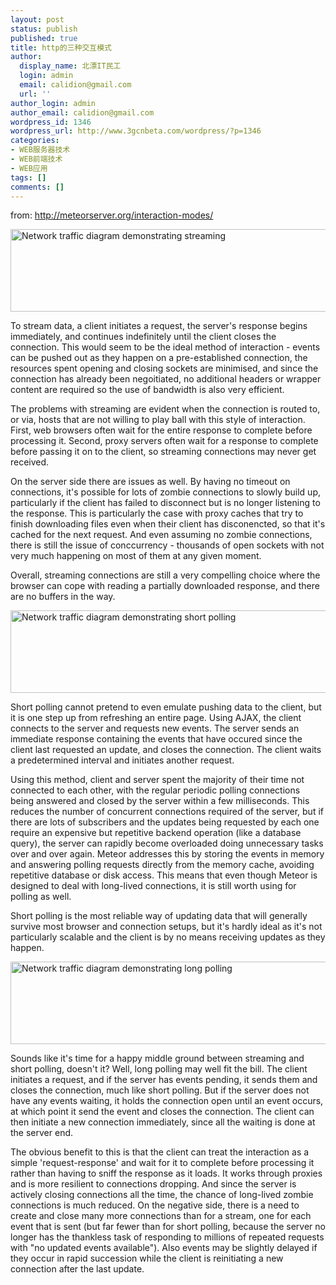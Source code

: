 ```yaml
---
layout: post
status: publish
published: true
title: http的三种交互模式
author:
  display_name: 北漂IT民工
  login: admin
  email: calidion@gmail.com
  url: ''
author_login: admin
author_email: calidion@gmail.com
wordpress_id: 1346
wordpress_url: http://www.3gcnbeta.com/wordpress/?p=1346
categories:
- WEB服务器技术
- WEB前端技术
- WEB应用
tags: []
comments: []
---
```

<p>from: <a href="http://meteorserver.org/interaction-modes/">http://meteorserver.org/interaction-modes/</a></p>
<p><img src="http://meteorserver.org/interaction-modes/stream.png" alt="Network traffic diagram demonstrating streaming" width="528" height="132" /></p>
<p>To stream data, a client initiates a request, the server's response begins immediately, and continues indefinitely until the client closes the connection. This would seem to be the ideal method of interaction - events can be pushed out as they happen on a pre-established connection, the resources spent opening and closing sockets are minimised, and since the connection has already been negoitiated, no additional headers or wrapper content are required so the use of bandwidth is also very efficient.</p>
<p>The problems with streaming are evident when the connection is routed to, or via, hosts that are not willing to play ball with this style of interaction. First, web browsers often wait for the entire response to complete before processing it. Second, proxy servers often wait for a response to complete before passing it on to the client, so streaming connections may never get received.</p>
<p>On the server side there are issues as well. By having no timeout on connections, it's possible for lots of zombie connections to slowly build up, particularly if the client has failed to disconnect but is no longer listening to the response. This is particularly the case with proxy caches that try to finish downloading files even when their client has disconencted, so that it's cached for the next request. And even assuming no zombie connections, there is still the issue of conccurrency - thousands of open sockets with not very much happening on most of them at any given moment.</p>
<p>Overall, streaming connections are still a very compelling choice where the browser can cope with reading a partially downloaded response, and there are no buffers in the way.</p>
<p><img src="http://meteorserver.org/interaction-modes/shortpoll.png" alt="Network traffic diagram demonstrating short polling" width="528" height="132" /></p>
<p>Short polling cannot pretend to even emulate pushing data to the client, but it is one step up from refreshing an entire page. Using AJAX, the client connects to the server and requests new events. The server sends an immediate response containing the events that have occured since the client last requested an update, and closes the connection. The client waits a predetermined interval and initiates another request.</p>
<p>Using this method, client and server spent the majority of their time not connected to each other, with the regular periodic polling connections being answered and closed by the server within a few milliseconds. This reduces the number of concurrent connections required of the server, but if there are lots of subscribers and the updates being requested by each one require an expensive but repetitive backend operation (like a database query), the server can rapidly become overloaded doing unnecessary tasks over and over again. Meteor addresses this by storing the events in memory and answering polling requests directly from the memory cache, avoiding repetitive database or disk access. This means that even though Meteor is designed to deal with long-lived connections, it is still worth using for polling as well.</p>
<p>Short polling is the most reliable way of updating data that will generally survive most browser and connection setups, but it's hardly ideal as it's not particularly scalable and the client is by no means receiving updates as they happen.</p>
<p><img src="http://meteorserver.org/interaction-modes/longpoll.png" alt="Network traffic diagram demonstrating long polling" width="528" height="132" /></p>
<p>Sounds like it's time for a happy middle ground between streaming and short polling, doesn't it? Well, long polling may well fit the bill. The client initiates a request, and if the server has events pending, it sends them and closes the connection, much like short polling. But if the server does not have any events waiting, it holds the connection open until an event occurs, at which point it send the event and closes the connection. The client can then initiate a new connection immediately, since all the waiting is done at the server end.</p>
<p>The obvious benefit to this is that the client can treat the interaction as a simple 'request-response' and wait for it to complete before processing it rather than having to sniff the response as it loads. It works through proxies and is more resilient to connections dropping. And since the server is actively closing connections all the time, the chance of long-lived zombie connections is much reduced. On the negative side, there is a need to create and close many more connections than for a stream, one for each event that is sent (but far fewer than for short polling, because the server no longer has the thankless task of responding to millions of repeated requests with "no updated events available"). Also events may be slightly delayed if they occur in rapid succession while the client is reinitiating a new connection after the last update.</p>

